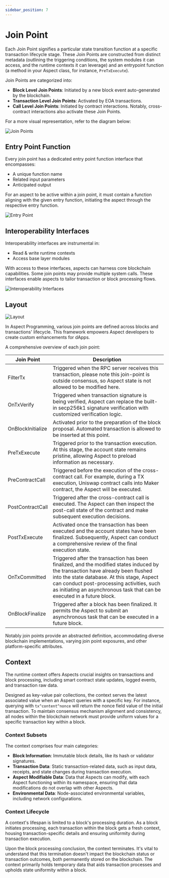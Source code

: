 ```yaml
---
sidebar_position: 7
---
```


# Join Point

Each Join Point signifies a particular state transition function at a specific transaction lifecycle stage. These Join
Points are constructed from distinct metadata (outlining the triggering conditions, the system modules it can access,
and the runtime contexts it can leverage) and an entrypoint function (a method in your Aspect class, for
instance, `PreTxExecute`).

Join Points are categorized into:

- **Block Level Join Points**: Initiated by a new block event auto-generated by the blockchain.
- **Transaction Level Join Points**: Activated by EOA transactions.
- **Call Level Join Points**: Initiated by contract interactions. Notably, cross-contract interactions also activate
  these Join Points.

For a more visual representation, refer to the diagram below:

![Join Points](./join-points.svg)

## Entry Point Function

Every join point has a dedicated entry point function interface that encompasses:

- A unique function name
- Related input parameters
- Anticipated output

For an aspect to be active within a join point, it must contain a function aligning with the given entry function,
initiating the aspect through the respective entry function.

![Entry Point](entry-point.svg)

## Interoperability Interfaces

Interoperability interfaces are instrumental in:

- Read & write runtime contexts
- Access base layer modules

With access to these interfaces, aspects can harness core blockchain capabilities. Some join points may provide multiple
system calls. These interfaces enable aspects to tailor transaction or block processing flows.

![Interoperability Interfaces](inter-interfaces.svg)

## Layout

![Layout](./layout.png)

In Aspect Programming, various join points are defined across blocks and transactions' lifecycle. This framework
empowers Aspect developers to create custom enhancements for dApps.

A comprehensive overview of each join point:

| Join Point        | Description                                                                                                                                                                                                                                                                                             |
|-------------------|---------------------------------------------------------------------------------------------------------------------------------------------------------------------------------------------------------------------------------------------------------------------------------------------------------|
| FilterTx          | Triggered when the RPC server receives this transaction, please note this join-point is outside consensus, so Aspect state is not allowed to be modified here.                                                                                                                                          |
| OnTxVerify        | Triggered when transaction signature is being verified, Aspect can replace the built-in secp256k1 signature verification with customized verification logic.                                                                                                                                            |
| OnBlockInitialize | Activated prior to the preparation of the block proposal. Automated transaction is allowed to be inserted at this point.                                                                                                                                                                                |
| PreTxExecute      | Triggered prior to the transaction execution. At this stage, the account state remains pristine, allowing Aspect to preload information as necessary.                                                                                                                                                   |
| PreContractCall   | Triggered before the execution of the cross-contract call. For example, during a TX execution, Uniswap contract calls into Maker contract, the Aspect will be executed.                                                                                                                                 |
| PostContractCall  | Triggered after the cross-contract call is executed. The Aspect can then inspect the post-call state of the contract and make subsequent execution decisions.                                                                                                                                           |
| PostTxExecute     | Activated once the transaction has been executed and the account states have been finalized. Subsequently, Aspect can conduct a comprehensive review of the final execution state.                                                                                                                      |
| OnTxCommitted     | Triggered after the transaction has been finalized, and the modified states induced by the transaction have already been flushed into the state database. At this stage, Aspect can conduct post-processing activities, such as initiating an asynchronous task that can be executed in a future block. |
| OnBlockFinalize   | Triggered after a block has been finalized. It permits the Aspect to submit an asynchronous task that can be executed in a future block.                                                                                                                                                                |

Notably join points provide an abstracted definition, accommodating diverse blockchain implementations, varying join
point exposures, and other platform-specific attributes.

## Context

The runtime context offers Aspects crucial insights on transactions and block processing, including smart contract state
updates, logged events, and transaction raw data.

Designed as key-value pair collections, the context serves the latest associated value when an Aspect queries with a
specific key. For instance, querying with `tx^content^nonce` will return the nonce field value of the initial
transaction. To maintain consensus mechanism alignment and consistency, all nodes within the blockchain network must
provide uniform values for a specific transaction key within a block.

### Context Subsets

The context comprises four main categories:

- **Block Information**: Immutable block details, like its hash or validator signatures.
- **Transaction Data**: Static transaction-related data, such as input data, receipts, and state changes during
  transaction execution.
- **Aspect Modifiable Data**: Data that Aspects can modify, with each Aspect functioning within its namespace, ensuring
  that data modifications do not overlap with other Aspects.
- **Environmental Data**: Node-associated environmental variables, including network configurations.

### Context Lifecycle

A context's lifespan is limited to a block's processing duration. As a block initiates processing, each transaction
within the block gets a fresh context, housing transaction-specific details and ensuring uniformity during transaction
execution.

Upon the block processing conclusion, the context terminates. It's vital to understand that this termination doesn't
impact the blockchain status or transaction outcomes, both permanently stored on the blockchain. The context primarily
holds temporary data that aids transaction processes and upholds state uniformity within a block.
